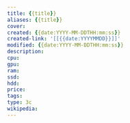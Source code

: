 ```yaml
---
title: {{title}}
aliases: {{title}}
cover: 
created: {{date:YYYY-MM-DDTHH:mm:ss}}
created-link: '[[{{date:YYYYMMDD}}]]'
modified: {{date:YYYY-MM-DDTHH:mm:ss}}
description: 
cpu: 
gpu: 
ram: 
ssd: 
hdd: 
price: 
tags: 
type: 3c
wikipedia:
---
```

